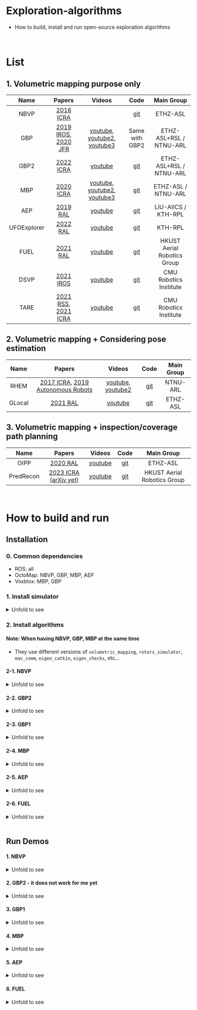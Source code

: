 # Exploration-algorithms
+ How to build, install and run open-source exploration algorithms

<br>

# List
## 1. Volumetric mapping purpose only

|     Name    |                                                               Papers                                                              |                                                            Videos                                                           |                            Code                           |          Main Group         |
|:-----------:|:---------------------------------------------------------------------------------------------------------------------------------:|:---------------------------------------------------------------------------------------------------------------------------:|:---------------------------------------------------------:|:---------------------------:|
|     NBVP    |                                     [2016 ICRA](https://ieeexplore.ieee.org/document/7487281)                                     |                                                                                                                             |       [git](https://github.com/ethz-asl/nbvplanner)       |           ETHZ-ASL          |
|     GBP     | [2019 IROS](https://ieeexplore.ieee.org/document/8968151), [2020 JFR](https://onlinelibrary.wiley.com/doi/full/10.1002/rob.21993) | [youtube](https://youtu.be/VWgEVTeABdE), [youtube2](https://youtu.be/mw0qy05Fo6Q), [youtube3](https://youtu.be/SNMsKAnCQkw) |                       Same with GBP2                      |   ETHZ-ASL+RSL / NTNU-ARL   |
|     GBP2    |                                     [2022 ICRA](https://ieeexplore.ieee.org/document/9812401)                                     |                                           [youtube](https://youtu.be/P3uT4gHEFHw)                                           |      [git](https://github.com/ntnu-arl/gbplanner_ros)     |   ETHZ-ASL+RSL / NTNU-ARL   |
|     MBP     |                                     [2020 ICRA](https://ieeexplore.ieee.org/document/9196964)                                     | [youtube](https://youtu.be/ZvUedi5mzN8), [youtube2](https://youtu.be/bKVRHaJO938), [youtube3](https://youtu.be/aT9F4gRjyJ0) |      [git](https://github.com/ntnu-arl/mbplanner_ros)     |     ETHZ-ASL / NTNU-ARL     |
|     AEP     |                                      [2019 RAL](https://ieeexplore.ieee.org/document/8633925)                                     |                                           [youtube](https://youtu.be/Mg93ojV5rC8)                                           |         [git](https://github.com/mseln/aeplanner)         |     LiU-AIICS / KTH-RPL     |
| UFOExplorer |                                      [2022 RAL](https://ieeexplore.ieee.org/document/9681328)                                     |                                           [youtube](https://youtu.be/MWrRXaaW-bg)                                           | [git](https://github.com/UnknownFreeOccupied/UFOExplorer) |           KTH-RPL           |
|     FUEL    |                                      [2021 RAL](https://ieeexplore.ieee.org/document/9324988)                                     |                                           [youtube](https://youtu.be/_dGgZUrWk-8)                                           |    [git](https://github.com/HKUST-Aerial-Robotics/FUEL)   | HKUST Aerial Robotics Group |
|     DSVP    |                                     [2021 IROS](https://ieeexplore.ieee.org/document/9636473)                                     |                                           [youtube](https://youtu.be/1yLLIZIIsDk)                                           |      [git](https://github.com/HongbiaoZ/dsv_planner)      |    CMU Robotics Institute   |
|     TARE    |      [2021 RSS](http://www.roboticsproceedings.org/rss17/p018.pdf), [2021 ICRA](https://ieeexplore.ieee.org/document/9561916)     |                                           [youtube](https://youtu.be/pIo64S-uOoI)                                           |      [git](https://github.com/caochao39/tare_planner)     |    CMU Robotics Institute   |

## 2. Volumetric mapping + Considering pose estimation

|  Name  |                                                                       Papers                                                                      |                                       Videos                                      |                           Code                          | Main Group |
|:------:|:-------------------------------------------------------------------------------------------------------------------------------------------------:|:---------------------------------------------------------------------------------:|:-------------------------------------------------------:|:----------:|
|  RHEM  | [2017 ICRA](https://ieeexplore.ieee.org/document/7989531), [2019 Autonomous Robots](https://link.springer.com/article/10.1007/s10514-019-09864-1) | [youtube](https://youtu.be/iveNtQyUut4), [youtube2](https://youtu.be/LtQ7sPbHqr0) | [git](https://github.com/ntnu-arl/rhem_planner) |  NTNU-ARL  |
| GLocal |                                         [2021 RAL](https://ieeexplore.ieee.org/abstract/document/9387110)                                         |                      [youtube](https://youtu.be/WInjZvoCDCM)                      |  [git](https://github.com/ethz-asl/glocal_exploration)  |  ETHZ-ASL  |

## 3. Volumetric mapping + inspection/coverage path planning

|    Name   |                             Papers                            |                  Videos                 |                            Code                           |          Main Group         |
|:---------:|:-------------------------------------------------------------:|:---------------------------------------:|:---------------------------------------------------------:|:---------------------------:|
|    OIPP   |    [2020 RAL](https://ieeexplore.ieee.org/document/8968434)   | [youtube](https://youtu.be/lEadqJ1_8Do) | [git](https://github.com/ethz-asl/mav_active_3d_planning) |           ETHZ-ASL          |
| PredRecon | [2023 ICRA (arXiv yet)](https://arxiv.org/pdf/2302.04488.pdf) | [youtube](https://youtu.be/ek7yY_FZYAc) | [git](https://github.com/HKUST-Aerial-Robotics/PredRecon) | HKUST Aerial Robotics Group |

<br>


# How to build and run
## Installation
### 0. Common dependencies
+ ROS: all
+ OctoMap: NBVP, GBP, MBP, AEP
+ Voxblox: MBP, GBP
### 1. Install simulator
<details><summary>Unfold to see</summary>
  
#### Note: When having PX4-SITL and RotorS Simulator at the same time
+ They both use `libmav_msgs.so` file with the same name but different source codes.
+ If you have both simulators, do not forget to change the name of either one temporally.
  + PX4-SITL: `PX4-Autopilot/build/px4_sitl_default/build_gazebo/libmav_msgs.so`
  + RotorS: `<workspace>/build/rotors_gazebo_plugins/libmav_msgs.so`

#### 1-1. Install PX4-SITL - for AEP
+ Follow [here](https://github.com/engcang/mavros-gazebo-application/blob/master/README.md#installation)

#### 1-2. Install RotorS Simulator - for NBVP, GBP, MBP
+ Because of the version issuse, I recommend to install as here
+ Get the code and build
  ```shell
    cd ~/catkin_ws/src
    git clone https://github.com/ethz-asl/rotors_simulator --recursive
    rm -r rotors_simulator/rotors_description
    rm -r rotors_simulator/rotors_gazebo

    cd ~/catkin_ws
    git clone https://github.com/engcang/exploration-algorithms
    mv exploration-algorithms/rotors_description src/rotors_simulator/
    mv exploration-algorithms/rotors_gazebo src/rotors_simulator/

    catkin build
  ```

</details>
  
### 2. Install algorithms
#### Note: When having NBVP, GBP, MBP at the same time
+ They use different versions of `volumetric_mapping`, `rotors_simulator`, `mav_comm`, `eigen_catkin`, `eigen_checks`, etc...

#### 2-1. NBVP
<details><summary>Unfold to see</summary>

+ Install dependencies and get the code
  ```shell
  cd ~/catkin_ws/src
  git clone https://github.com/ethz-asl/nbvplanner.git
  cd nbvplanner
  git submodule update --init --recursive
  
  rm -r rotors # install it as above Section 1-2.
  cd mav_comm && git pull origin master
  ```
+ Change CMakeLists.txt and build the code
  ```shell
  cd ~/catkin_ws/src/nbvplanner/nbvplanner
  wget -O CMakeLists.txt https://raw.githubusercontent.com/engcang/exploration-algorithms/main/nbvp/nbvplanner/CMakeLists.txt
  cd ~/catkin_ws/src/nbvplanner/interface_nbvp_rotors
  wget -O CMakeLists.txt https://raw.githubusercontent.com/engcang/exploration-algorithms/main/nbvp/interface_nbvp_rotors/CMakeLists.txt

  cd ~/catkin_ws
  catkin build
  ```

</details>

#### 2-2. GBP2
<details><summary>Unfold to see</summary>

+ Install dependencies and get the code
  ```shell
  sudo apt install python-catkin-tools \
  libgoogle-glog-dev \
  ros-melodic-joy \
  ros-melodic-twist-mux \
  ros-melodic-interactive-marker-twist-server \
  ros-melodic-octomap-ros

  cd catkin_ws
  git clone https://github.com/ntnu-arl/gbplanner_ros.git -b gbplanner2

  wstool init
  wstool merge ./gbplanner_ros/packages_ssh.rosinstall
  wstool update

  rm -r src/sim/rotors_simulator #install it as above Section 1-2.
  ```
+ Build  
  ```shell
  cd ~/catkin_ws
  catkin build -DCMAKE_BUILD_TYPE=Release
  ```

</details>

#### 2-3. GBP1
<details><summary>Unfold to see</summary>

+ Clone and build the code
  ```shell
    cd ~/catkin_ws
    git clone https://github.com/ntnu-arl/gbplanner_ws.git
    cd gbplanner_ws
    git checkout origin/melodic
    wstool init
    wstool merge packages_https.rosinstall
    wstool update

    mv gbplanner_ws/src/* ~/catkin_ws/src/
    cd ~/catkin_ws
    rm -r src/sim/rotors_simulator # install it as above Section 1-2.  
  ```
+ Change the path of `Eigen` in
  + `exploration/gbplanner_ros/gbplanner/include/gbplanner/params.h`
  + `exploration/gbplanner_ros/gbplanner/include/gbplanner/gbplanner_rviz.h`
  + `exploration/gbplanner_ros/gbplanner/include/gbplanner/geofence_manager.h`
  + `exploration/gbplanner_ros/gbplanner/include/gbplanner/graph_manager.h`
  + `exploration/gbplanner_ros/gbplanner/include/gbplanner/map_manager.h`
  + `exploration/gbplanner_ros/gbplanner/include/gbplanner/rrg.h`
    ```c++
      //#include <eigen3/Eigen/Dense>
      #include <Eigen/Dense>
    ```
+ Build
  ```shell
    cd ~/catkin_ws
    catkin build -DCMAKE_BUILD_TYPE=Release

    !Optionally, for use with OctoMap
    catkin build -DCMAKE_BUILD_TYPE=Release -DUSE_OCTOMAP=1
  ```

</details>

#### 2-4. MBP
<details><summary>Unfold to see</summary>

+ Get the code and build
  ```shell
    git clone https://github.com/ntnu-arl/mbplanner_ws.git
    cd mbplanner_ws
    git checkout melodic-devel
    wstool init
    wstool merge packages_https.rosinstall
    wstool update

    mv mbplanner_ws/src/* ~/catkin_ws/src/
    cd ~/catkin_ws
    rm -r src/sim/rotors_simulator # install it as above Section 1-2.
  ```
+ Edit the code error
  + `catkin_ws/src/exploration/mbplanner/mbplanner_ros/planner_common/src/params.cpp`
  + Line 847 (in `MBParams::loadParams(std::string ns)`)
    ```c++
      // Add
      return true;
    ```
  + Change the path of `Eigen` in `exploration/mbplanner_ros/planner_common/include/planner_common/visualizer.h`
    ```c++
      //#include <eigen3/Eigen/Dense>
      #include <Eigen/Dense>
    ```
+ Build
  ```shell
    cd ~/catkin_ws
    catkin build -DCMAKE_BUILD_TYPE=Release

    !Optionally, for use with OctoMap
    catkin build -DCMAKE_BUILD_TYPE=Release -DUSE_OCTOMAP=1
  ```
+ Trouble shooting for `planner_common`
  + When `opencv` path errors from `image_proc`,
    + Change the directory of `opencv` in `/opt/ros/melodic/share/image_proc/cmake/image_procConfig.cmake`

</details>

#### 2-5. AEP
<details><summary>Unfold to see</summary>

+ Install dependencies and build the code
  ```shell
    sudo apt install ros-<distro>-octomap* 
    sudo apt-get install libspatialindex-dev
    python2 -m pip install rtree

    cd ~/catkin_ws/src/
    git clone https://github.com/catkin/catkin_simple.git
    git clone https://github.com/mseln/aeplanner.git
    cd ..
    catkin build

    ## If PCL errors in rpl_exploration,
    ## change compiler to newer than c++14
    ## in line 4 for CMakeLists.txt of rpl_exploration
  ```
  
</details>

#### 2-6. FUEL
<details><summary>Unfold to see</summary>

+ Install dependencies 
  ```shell
    sudo apt-get install libarmadillo-dev
    sudo apt-get install libdw-dev
    git clone https://github.com/stevengj/nlopt.git
    cd nlopt
    mkdir build && cd build
    cmake ..
    make
    sudo make install
  ```
+ Change `CMakeLists.txt` of `bsline_opt`
  ```shell
    
  ```
+ Build the code
  ```shell
    cd ~/catkin_ws/src
    git clone https://github.com/HKUST-Aerial-Robotics/FUEL.git
    cd ..
    catkin build -DCMAKE_BUILD_TYPE=Release
  ```

</details>





<br>

## Run Demos
#### 1. NBVP
<details><summary>Unfold to see</summary>

+ **Important:** Put `<plugin name="ros_interface_plugin" filename="librotors_gazebo_ros_interface_plugin.so"/>` into Gazebo `.world` file
+ Run the demo
  ```shell
    roslaunch interface_nbvp_rotors flat_exploration.launch
  ```

</details>

#### 2. GBP2 - it does not work for me yet
<details><summary>Unfold to see</summary>

+ Run the demo
  ```shell
    roslaunch gbplanner rmf_sim.launch
    or
    roslaunch gbplanner smb_sim.launch
  ```

</details>

#### 3. GBP1
<details><summary>Unfold to see</summary>

+ Check `map_config_file`, if it is `octomap` or `voxblox`
  ```xml
    <arg name="map_config_file" default="$(arg octomap_config_file)"/>
    <arg name="map_config_file" default="$(arg voxblox_config_file)"/>
  ```
+ Run the demo
  ```shell
    roslaunch gbplanner gbplanner_sim.launch
    rosservice call /planner_control_interface/std_srvs/automatic_planning "{}" 
  ```

</details>

#### 4. MBP
<details><summary>Unfold to see</summary>

+ Check `map_config_file`, if it is `octomap` or `voxblox`
  ```xml
    <arg name="map_config_file" default="$(arg octomap_config_file)"/>
    <arg name="map_config_file" default="$(arg voxblox_config_file)"/>
  ```
+ Run the demo
  ```shell
    roslaunch mbplanner mbplanner_m100_sim.launch
    rosservice call /planner_control_interface/std_srvs/automatic_planning "{}" 
  ```

</details>

#### 5. AEP
<details><summary>Unfold to see</summary>

+ Get config files and Gazebo models and build
  ```shell
    git clone https://github.com/engcang/exploration-algorithms --recursive
    mv exploration-algorithms/aep/ouster_gazebo_plugins ~/catkin_ws/src/
    mv exploration-algorithms/aep/gazebo_env ~/catkin_ws/src/
    mv exploration-algorithms/aep/rpl_exploraiton ~/catkin_ws/src/aeplanner/

    cd ~/catkin_ws
    catkin build
  ```
+ Set Gazebo paths
  ```shell
    cd ~/catkin_ws/src/gazebo_env/gazebo_maps/reconstruction
    tar -xf recon3.tar.xz

    gedit ~/.bashrc

    !Then, edit GAZEBO_PLUGIN_PATH and GAZEBO_MODEL_PATH!

    export GAZEBO_PLUGIN_PATH=:/home/$(whoami)/PX4-Autopilot/build/px4_sitl_default/build_gazebo:$GAZEBO_PLUGIN_PATH
    export GAZEBO_MODEL_PATH=/home/$(whoami)/catkin_ws/src/gazebo_env/drone_models:/home/$(whoami)/catkin_ws/src/gazebo_env/gazebo_maps/reconstruction:/home/$(whoami)/PX4-Autopilot/Tools/sitl_gazebo/models:$GAZEBO_MODEL_PATH
  ```
+ Run the demo
  ```shell
    roslaunch rpl_exploration px4_sitl_gazebo.launch
    # choose sensor
    roslaunch rpl_exploration rpl_exploration.launch sensor:=lidar
    roslaunch rpl_exploration rpl_exploration.launch sensor:=rgbd
    # arming & offboarding
    rosservice call /mavros/cmd/arming "value: true"
    rosservice call /mavros/set_mode "base_mode: 0 custom_mode: 'OFFBOARD'"
  ```

</details>


#### 6. FUEL
<details><summary>Unfold to see</summary>

+ Run the demo
  ```shell
    roslaunch exploration_manager rviz.launch
    roslaunch exploration_manager exploration.launch
  ```

</details>



<br>